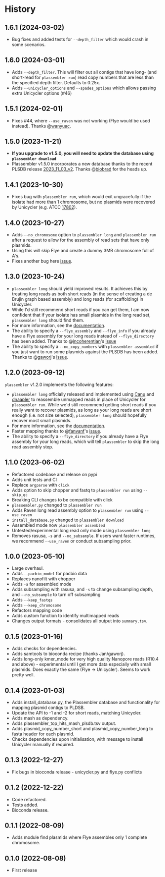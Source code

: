 # History

1.6.1 (2024-03-02)
------------------

* Bug fixes and added tests for `--depth_filter` which would crash in some scenarios.

1.6.0 (2024-03-01)
------------------

* Adds `--depth_filter`. This will filter out all contigs that have long- (and short-read for `plassembler run`) read copy numbers that are less than the specified depth filter. Defaults to 0.25x.
* Adds `--unicycler_options`  and `--spades_options` which allows passing extra Unicycler options (#46)

1.5.1 (2024-02-01)
------------------

* Fixes #44, where `--use_raven` was not working (Flye would be used instead). Thanks @[wanyuac](https://github.com/wanyuac).

1.5.0 (2023-11-21)
------------------

* **If you upgrade to v1.5.0, you will need to update the database using `plassembler download`** 
* Plassembler v1.5.0 incorporates a new database thanks to the recent PLSDB release [2023_11_03_v2](https://ccb-microbe.cs.uni-saarland.de/plsdb/). Thanks @[biobrad](https://github.com/biobrad) for the heads up.

1.4.1 (2023-10-30)
------------------

* Fixes bug with `plassembler run`, which would exit ungracefully if the isolate had more than 1 chromosome, but no plasmids were recovered by Unicycler (e.g. ATCC [17802](https://www.atcc.org/products/17802)).

1.4.0 (2023-10-27)
------------------

* Adds `--no_chromosome` option to `plassembler long` and `plassembler run` after a request to allow for the assembly of read sets that have only plasmids.
* Using this will skip Flye and create a dummy 3MB chromosome full of A's.
* Fixes another bug here [issue](https://github.com/gbouras13/plassembler/issues/37).


1.3.0 (2023-10-24)
------------------

* `plassembler long` should yield improved results. It achieves this by treating long reads as both short reads (in the sense of creating a de Brujin graph based assembly) and long reads (for scaffolding) in Unicycler.
* While I'd still recommend short reads if you can get them, I am now confident that if your isolate has small plasmids in the long read set, `plassembler long` should find them.
* For more information, see the [documentation](https://plassembler.readthedocs.io/en/latest/long/).
* The ability to specify a `--flye_assembly` and `--flye_info` if you already have a Flye assembly for your long reads instead of `--flye_directory` has been added. Thanks to @[incoherentian](https://github.com/incoherentian)'s [issue](https://github.com/gbouras13/plassembler/issues/37)
* The ability to specify a `--no_copy_numbers` with `plassembler assembled` if you just want to run some plasmids against the PLSDB has been added. Thanks to @[gaworj](https://github.com/gaworj)'s [issue](https://github.com/gbouras13/plassembler/issues/36).


1.2.0 (2023-09-12)
------------------

`plassembler` v1.2.0 implements the following features:

* `plassembler long` officially released and implemented using [Canu](https://github.com/marbl/canu) and [dnaapler](https://github.com/gbouras13/dnaapler) to reassemble unmapped reads in place of Unicycler for `plassembler run`. While we'd still recommend getting short reads if you really want to recover plasmids, as long as your long reads are short enough (i.e. not size selected), `plassembler long` should hopefully recover most small plasmids.
* For more information, see the [documentation](https://plassembler.readthedocs.io/en/latest/long/).
* Faster mapping thanks to @[fanvanf](https://github.com/fanvanf)'s [issue](https://github.com/gbouras13/plassembler/issues/29).
* The ability to specify a `--flye_directory` if you already have a Flye assembly for your long reads, which will tell `plassembler` to skip the long read assembly step.

1.1.0 (2023-06-02)
------------------

* Refactored codebase and release on pypi
* Adds unit tests and CI
* Replace `argparse` with `click`
* Adds option to skip chopper and fastq to `plassembler run` using `--skip_qc`
* Breaking CLI changes to be compatible with click
* `plassembler.py` changed to `plassembler run`
* Adds Raven long read assembly option to `plassembler run` using `--use_raven`
* `install_database.py` changed to `plassembler download`
* Assembled mode now `plassembler assembled`
* Untested/experimental long read only mode using `plassembler long`
* Removes rasusa, `-s` and `--no_subsample`. If users want faster runtimes, we recommend `--use_raven` or conduct subsampling prior.


1.0.0 (2023-05-10)
------------------

* Large overhaul.
* Adds `--pacbio_model` for pacbio data
* Replaces nanofilt with chopper
* Adds `-a` for assembled mode
* Adds subsampling with rasusa, and `-s` to change subsampling depth, and `--no_subsample` to turn off subsampling
* Adds `--keep_fastqs`
* Adds `--keep_chromosome`
* Refactors mapping code 
* Adds custom function to identify multimapped reads
* Changes output formats - consolidates all output into `summary.tsv`.


0.1.5 (2023-01-16)
------------------

* Adds checks for dependencies.
* Adds samtools to bioconda recipe (thanks Jan/gaworj).
* Adds long-only kmer_mode for very high quality Nanopore reads (R10.4 and above) - experimental until I get more data especially with small plasmids. Does exactly the same (Flye -> Unicycler). Seems to work pretty well. 


0.1.4 (2023-01-03)
------------------

* Adds install_database.py, the Plassembler database and functionality for mapping plasmid contigs to PLDSB.
* Update the API to -1 and -2 for short reads, matching Unicycler.
* Adds mash as dependency.
* Adds plassembler_top_hits_mash_plsdb.tsv output.
* Adds plasmid_copy_number_short and plasmid_copy_number_long to fasta header for each plasmid.
* Checks dependencies upon initialisation, with message to install Unicycler manually if required.

0.1.3 (2022-12-27)
------------------

* Fix bugs in bioconda release - unicycler.py and flye.py conflicts

0.1.2 (2022-12-22)
------------------

* Code refactored.
* Tests added.
* Bioconda release.

0.1.1 (2022-08-09)
------------------

* Adds module find plasmids where Flye assembles only 1 complete chromosome.


0.1.0 (2022-08-08)
------------------

* First release
